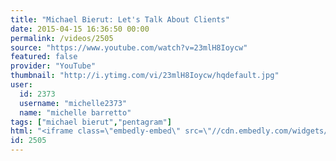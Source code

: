 ```yaml
---
title: "Michael Bierut: Let's Talk About Clients"
date: 2015-04-15 16:36:50 00:00
permalink: /videos/2505
source: "https://www.youtube.com/watch?v=23mlH8Ioycw"
featured: false
provider: "YouTube"
thumbnail: "http://i.ytimg.com/vi/23mlH8Ioycw/hqdefault.jpg"
user:
  id: 2373
  username: "michelle2373"
  name: "michelle barretto"
tags: ["michael bierut","pentagram"]
html: "<iframe class=\"embedly-embed\" src=\"//cdn.embedly.com/widgets/media.html?src=http%3A%2F%2Fwww.youtube.com%2Fembed%2F23mlH8Ioycw%3Fwmode%3Dtransparent%26feature%3Doembed&wmode=transparent&url=https%3A%2F%2Fwww.youtube.com%2Fwatch%3Fv%3D23mlH8Ioycw&image=http%3A%2F%2Fi.ytimg.com%2Fvi%2F23mlH8Ioycw%2Fhqdefault.jpg&key=daaebf4d9cdd46779200162d0ca86e20&type=text%2Fhtml&schema=youtube\" width=\"854\" height=\"480\" scrolling=\"no\" frameborder=\"0\" allowfullscreen></iframe>"
id: 2505
---
```


